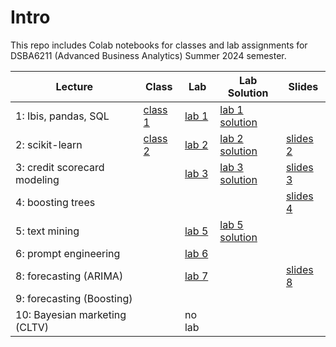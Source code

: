 # Intro

This repo includes Colab notebooks for classes and lab assignments for DSBA6211 (Advanced Business Analytics) Summer 2024 semester.

| Lecture    | Class                                                                                                          | Lab                                                                                                        | Lab Solution | Slides |
|----|----------------------------------------------------------------------------------------------------------------|------------------------------------------------------------------------------------------------------------|--------------|--------|
| 1: Ibis, pandas, SQL  | [class 1](https://github.com/wesslen/dsba6211-summer2024/blob/main/notebooks/dsba6211_summer2024_class1.ipynb) | [lab 1](https://github.com/wesslen/dsba6211-summer2024/blob/main/notebooks/dsba6211_summer2024_lab1.ipynb) | [lab 1 solution](https://github.com/wesslen/dsba6211-summer2024/blob/main/notebooks/solutions/dsba6211_summer2024_lab1_solutions.ipynb)             | |
| 2: scikit-learn  | [class 2](https://github.com/wesslen/dsba6211-summer2024/blob/main/notebooks/dsba6211_summer2024_class2.ipynb) | [lab 2](https://github.com/wesslen/dsba6211-summer2024/blob/main/notebooks/dsba6211_summer2024_lab2.ipynb) | [lab 2 solution](https://github.com/wesslen/dsba6211-summer2024/blob/main/notebooks/dsba6211_summer2024_lab2_solutions.ipynb)             | [slides 2](https://dsba6211-summer2024-scikit-learn.netlify.app/) |
| 3: credit scorecard modeling  |  |  [lab 3](https://github.com/wesslen/dsba6211-summer2024/blob/main/notebooks/dsba6211_summer2024_lab3.ipynb)  |  [lab 3 solution](https://github.com/wesslen/dsba6211-summer2024/blob/main/notebooks/dsba6211_summer2024_lab3_solutions.ipynb)            | [slides 3](https://dsba6211-summer2024-credit-scorecard.netlify.app/) | 
| 4: boosting trees  |                                                                                                                |                                                                                                            |              | [slides 4](https://dsba6211-summer2024-ensembles.netlify.app/) |
| 5: text mining  |                                                                                                                | [lab 5](https://github.com/wesslen/dsba6211-summer2024/blob/main/notebooks/dsba6211_summer2024_lab05.ipynb)                                                                                                           |  [lab 5 solution](https://github.com/wesslen/dsba6211-summer2024/blob/main/notebooks/solutions/dsba6211_summer2024_lab05_solutions.ipynb)            |
| 6: prompt engineering  |                                                                                                                |  [lab 6](https://github.com/wesslen/dsba6211-summer2024/blob/main/notebooks/dsba6211_summer2024_lab6.ipynb)                                                                                                          |              |
| 8: forecasting (ARIMA)  |                                                                                                                |  [lab 7](https://github.com/wesslen/dsba6211-summer2024/blob/main/notebooks/dsba6211_summer2024_lab7.ipynb)                                                                                                          |              |  [slides 8](https://dsba6211-summer2024-forecasting.netlify.app/) |
| 9: forecasting (Boosting)  |                                                                                                                |                                                                                                            |              |
| 10: Bayesian marketing (CLTV) |                                                                                                                |    no lab                                                                                                        |              |

